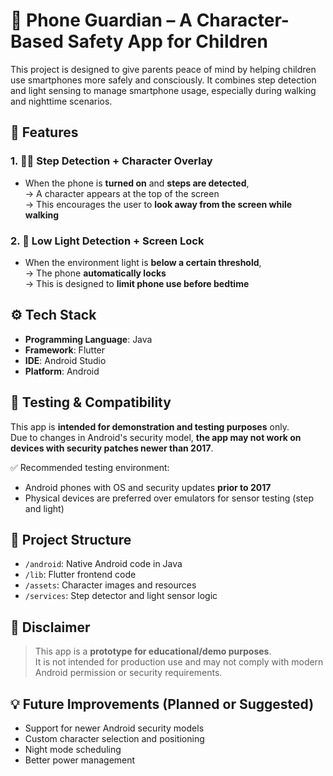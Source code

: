 # 👶 Phone Guardian – A Character-Based Safety App for Children

This project is designed to give parents peace of mind by helping children use smartphones more safely and consciously. It combines step detection and light sensing to manage smartphone usage, especially during walking and nighttime scenarios.

## 📱 Features

### 1. 🚶‍♂️ Step Detection + Character Overlay  
- When the phone is **turned on** and **steps are detected**,  
  → A character appears at the top of the screen  
  → This encourages the user to **look away from the screen while walking**  

### 2. 🌙 Low Light Detection + Screen Lock  
- When the environment light is **below a certain threshold**,  
  → The phone **automatically locks**  
  → This is designed to **limit phone use before bedtime**

## ⚙️ Tech Stack

- **Programming Language**: Java
- **Framework**: Flutter
- **IDE**: Android Studio
- **Platform**: Android

## 🧪 Testing & Compatibility

This app is **intended for demonstration and testing purposes** only.  
Due to changes in Android's security model, **the app may not work on devices with security patches newer than 2017**.

✅ Recommended testing environment:
- Android phones with OS and security updates **prior to 2017**
- Physical devices are preferred over emulators for sensor testing (step and light)

## 📂 Project Structure

- `/android`: Native Android code in Java  
- `/lib`: Flutter frontend code  
- `/assets`: Character images and resources  
- `/services`: Step detector and light sensor logic  

## 📌 Disclaimer

> This app is a **prototype for educational/demo purposes**.  
> It is not intended for production use and may not comply with modern Android permission or security requirements.

## 💡 Future Improvements (Planned or Suggested)

- Support for newer Android security models  
- Custom character selection and positioning  
- Night mode scheduling  
- Better power management  



